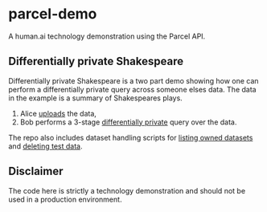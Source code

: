 # parcel-demo
 A human.ai technology demonstration using the Parcel API.


## Differentially private Shakespeare

Differentially private Shakespeare is a two part demo showing how one can
perform a differentially private query across someone elses data. The data
in the example is a summary of Shakespeares plays.

 1. Alice [uploads](file-upload) the data,
 1. Bob performs a 3-stage [differentially private](eta-shakespeare) query over the data.

 The repo also includes dataset handling scripts for
 [listing owned datasets](dataset-list) and [deleting test data](delete-data).

## Disclaimer

The code here is strictly a technology demonstration and should not be used in
a production environment.